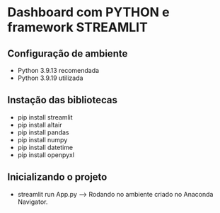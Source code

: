# Dashboard com PYTHON e framework STREAMLIT

## Configuração de ambiente

- Python 3.9.13 recomendada
- Python 3.9.19 utilizada


## Instação das bibliotecas

- pip install streamlit
- pip install altair
- pip install pandas
- pip install numpy
- pip install datetime
- pip install openpyxl

## Inicializando o projeto

- streamlit run App.py --> Rodando no ambiente criado no Anaconda Navigator.
